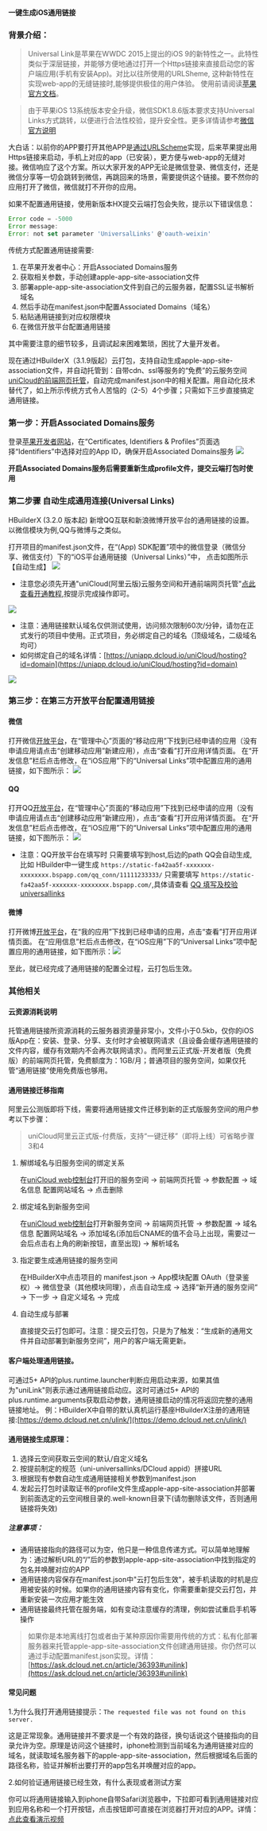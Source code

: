 **一键生成iOS通用链接**

### 背景介绍：

> Universal Link是苹果在WWDC 2015上提出的iOS 9的新特性之一。此特性类似于深层链接，并能够方便地通过打开一个Https链接来直接启动您的客户端应用(手机有安装App)。对比以往所使用的URLSheme, 这种新特性在实现web-app的无缝链接时,能够提供极佳的用户体验。
> 使用前请阅读[苹果官方文档](https://developer.apple.com/library/archive/documentation/General/Conceptual/AppSearch/UniversalLinks.html#//apple_ref/doc/uid/TP40016308-CH12-SW1)。

> 由于苹果iOS 13系统版本安全升级，微信SDK1.8.6版本要求支持Universal Links方式跳转，以便进行合法性校验，提升安全性。更多详情请参考[微信官方说明](https://developers.weixin.qq.com/doc/oplatform/Mobile_App/Access_Guide/iOS.html)

大白话：以前你的APP要打开其他APP是[通过URLScheme](http://www.html5plus.org/doc/zh_cn/runtime.html#plus.runtime.launchApplication)实现，后来苹果提出用Https链接来启动，手机上对应的app（已安装），更方便与web-app的无缝对接。微信响应了这个方案。所以大家开发的APP无论是微信登录、微信支付，还是微信分享等一切会跳转到微信，再跳回来的场景，需要提供这个链接。要不然你的应用打开了微信，微信就打不开你的应用。

如果不配置通用链接，使用新版本HX提交云端打包会失败，提示以下错误信息：

``` javascript
Error code = -5000
Error message: 
Error: not set parameter 'UniversalLinks' @'oauth-weixin'
```

传统方式配置通用链接需要:

1. 在苹果开发者中心：开启Associated Domains服务
2. 获取相关参数，手动创建apple-app-site-association文件
3. 部署apple-app-site-association文件到自己的云服务器，配置SSL证书解析域名
4. 然后手动在manifest.json中配置Associated Domains（域名）
5. 粘贴通用链接到对应权限模块
6. 在微信开放平台配置通用链接

其中需要注意的细节较多，且调试起来困难繁琐，困扰了大量开发者。

现在通过HBuilderX（3.1.9版起）云打包，支持自动生成apple-app-site-association文件，并自动托管到：自带cdn、ssl等服务的“免费”的云服务空间[uniCloud的前端网页托管](https://uniapp.dcloud.io/uniCloud/hosting)，自动完成manifest.json中的相关配置。用自动化技术替代了，如上所示传统方式令人苦恼的（2-5）4个步骤；只需如下三步直接搞定通用链接。


### 第一步：开启Associated Domains服务

登录[苹果开发者网站](https://developer.apple.com/)，在“Certificates, Identifiers & Profiles”页面选择“Identifiers”中选择对应的App ID，确保开启Associated Domains服务
![](https://vkceyugu.cdn.bspapp.com/VKCEYUGU-f184e7c3-1912-41b2-b81f-435d1b37c7b4/2eae9f97-2c4a-4dc8-97e8-e665b0c660e1.png)

**开启Associated Domains服务后需要重新生成profile文件，提交云端打包时使用**

### 第二步骤 自动生成通用连接(Universal Links)
HBuilderX (3.2.0 版本起) 新增QQ互联和新浪微博开放平台的通用链接的设置。以微信模块为例,QQ与微博与之类似。

打开项目的manifest.json文件，在“(App) SDK配置”项中的微信登录（微信分享、微信支付）下的“iOS平台通用链接（Universal Links）”中，
点击如图所示【自动生成】
![](https://vkceyugu.cdn.bspapp.com/VKCEYUGU-f184e7c3-1912-41b2-b81f-435d1b37c7b4/ea2b1e04-a858-4626-b3fa-bd4ddddd0c3b.jpg)

* 注意您必须先开通"uniCloud(阿里云版)云服务空间和开通前端网页托管"[点此查看开通教程](https://ask.dcloud.net.cn/article/38951),按提示完成操作即可。

![](https://vkceyugu.cdn.bspapp.com/VKCEYUGU-f184e7c3-1912-41b2-b81f-435d1b37c7b4/53e0141e-d2d4-496a-b0f2-2359005c0c4e.jpg)

* 注意：通用链接默认域名仅供测试使用，访问频次限制60次/分钟，请勿在正式发行的项目中使用。正式项目，务必绑定自己的域名（顶级域名，二级域名均可）
* 如何绑定自己的域名详情：[https://uniapp.dcloud.io/uniCloud/hosting?id=domain](https://uniapp.dcloud.io/uniCloud/hosting?id=domain)

![](https://vkceyugu.cdn.bspapp.com/VKCEYUGU-f184e7c3-1912-41b2-b81f-435d1b37c7b4/1e081fdd-27b2-4c0b-8985-7d59756ed313.jpg)

### 第三步：在第三方开放平台配置通用链接

#### 微信

打开微信[开放平台](https://open.weixin.qq.com/)，在“管理中心”页面的“移动应用”下找到已经申请的应用（没有申请应用请点击“创建移动应用”新建应用），点击“查看”打开应用详情页面。
在“开发信息”栏后点击修改，在“iOS应用”下的“Universal Links”项中配置应用的通用链接，如下图所示：
![](https://img-cdn-tc.dcloud.net.cn/uploads/article/20191008/e933f7ef8ff078bf05e28a24efee74bd.png)

#### QQ

打开QQ[开放平台](https://connect.qq.com/index.html)，在“管理中心”页面的“移动应用”下找到已经申请的应用（没有申请应用请点击“创建移动应用”新建应用），点击“查看”打开应用详情页面。
在“开发信息”栏后点击修改，在“iOS应用”下的“Universal Links”项中配置应用的通用链接，如下图所示：
![](https://img-cdn-aliyun.dcloud.net.cn/client/ulink/QQ.jpeg)
* 注意：QQ开放平台在填写时 只需要填写到host,后边的path QQ会自动生成,比如 HBuilder中一键生成 ```https://static-fa42aa5f-xxxxxxx-xxxxxxxx.bspapp.com/qq_conn/11111233333/``` 只需要填写 ```https://static-fa42aa5f-xxxxxxx-xxxxxxxx.bspapp.com/```,具体请查看 [QQ 填写及校验universallinks](https://wiki.connect.qq.com/%E5%A1%AB%E5%86%99%E5%8F%8A%E6%A0%A1%E9%AA%8Cuniversallinks)

#### 微博

打开微博[开放平台](https://open.weibo.com/)，在“我的应用”下找到已经申请的应用，点击“查看”打开应用详情页面。
在“应用信息”栏后点击修改，在“iOS应用”下的“Universal Links”项中配置应用的通用链接，如下图所示：![](https://img-cdn-aliyun.dcloud.net.cn/client/ulink/weibo.jpeg)

至此，就已经完成了通用链接的配置全过程，云打包后生效。

### 其他相关

#### 云资源消耗说明

托管通用链接所资源消耗的云服务器资源量非常小，文件小于0.5kb，仅你的iOS版App在：安装、登录、分享、支付时才会被联网请求（且设备会缓存通用链接的文件内容，缓存有效期内不会再次联网请求）。而阿里云正式版-开发者版（免费版）的前端网页托管，免费额度为：1GB/月；普通项目的服务空间，如果仅托管“通用链接”使用免费版也够用。

#### 通用链接迁移指南

阿里云公测版即将下线，需要将通用链接文件迁移到新的正式版服务空间的用户参考以下步骤：

> uniCloud阿里云正式版-付费版，支持“一键迁移”（即将上线）可省略步骤3和4

1. 解绑域名与旧服务空间的绑定关系

	在[uniCloud web控制台](https://unicloud.dcloud.net.cn/)打开旧的服务空间 -> 前端网页托管 -> 参数配置 -> 域名信息 配置网站域名 -> 点击删除

2. 绑定域名到新服务空间  

	在[uniCloud web控制台](https://unicloud.dcloud.net.cn/)打开新服务空间 -> 前端网页托管 -> 参数配置 -> 域名信息 配置网站域名 -> 添加域名(添加后CNAME的值不会马上出现，需要过一会后点击右上角的刷新按钮，直至出现) -> 解析域名

3. 指定要生成通用链接的服务空间  

	在HBuilderX中点击项目的 manifest.json -> App模块配置 OAuth（登录鉴权）-> 微信登录（其他模块同理），点击自动生成 -> 选择“新开通的服务空间“ -> 下一步 -> 自定义域名 -> 完成

4. 自动生成与部署
	
	直接提交云打包即可。注意：提交云打包，只是为了触发：“生成新的通用文件并自动部署到新服务空间”，用户的客户端无需更新。

#### 客户端处理通用链接。

可通过5+ API的plus.runtime.launcher判断应用启动来源，如果其值为"uniLink"则表示通过通用链接启动应。这时可通过5+ API的plus.runtime.arguments获取启动参数，通用链接启动的情况将返回完整的通用链接地址。
例：HBuilderX中自带的默认真机运行基座HBuilderX注册的通用链接:[https://demo.dcloud.net.cn/ulink/](https://demo.dcloud.net.cn/ulink/)

#### 通用链接生成原理：

1. 选择云空间获取云空间的默认/自定义域名
2. 按提前制定的规范（uni-universallinks/DCloud appid）拼接URL
3. 根据现有参数自动生成通用链接相关参数到manifest.json
4. 发起云打包时读取证书的profile文件生成apple-app-site-association并部署到前面选定的云空间根目录的.well-known目录下(请勿删除该文件，否则通用链接将失效)

##### 注意事项：

* 通用链接指向的路径可以为空，他只是一种信息传递方式。可以简单地理解为：通过解析URL的“/”后的参数到apple-app-site-association中找到指定的包名并唤醒对应的APP
* 通用链接内容保存在manifest.json中"云打包后生效"，被手机读取的时机是应用被安装的时候。如果你的通用链接内容有变化，你需要重新提交云打包，并重新安装一次应用才能生效
* 通用链接最终托管在服务端，如有变动注意缓存的清理，例如尝试重启手机等操作

> 如果你是本地离线打包或者由于某种原因你需要用传统的方式：私有化部署服务器来托管apple-app-site-association文件创建通用链接。你仍然可以通过手动配置manifest.json实现。详情：[https://ask.dcloud.net.cn/article/36393#unilink](https://ask.dcloud.net.cn/article/36393#unilink)

#### 常见问题

1.为什么我打开通用链接提示：`The requested file was not found on this server.`

这是正常现象。通用链接并不要求是一个有效的路径，换句话说这个链接指向的目录允许为空。原理是访问这个链接时，iphone检测到当前域名为通用链接对应的域名，就读取域名服务器下的apple-app-site-association，然后根据域名后面的路径名称，验证并解析出要打开的app包名并唤醒对应的app。

2.如何验证通用链接已经生效，有什么表现或者测试方案

你可以将通用链接输入到iphone自带Safari浏览器中，下拉即可看到通用链接对应到应用名称和一个打开按钮，点击按钮即可直接在浏览器打开对应的APP。详情：[点此查看演示视频](https://vkceyugu.cdn.bspapp.com/VKCEYUGU-f184e7c3-1912-41b2-b81f-435d1b37c7b4/4e920b86-0f67-45ac-81f6-6b97f87ff0ae.mp4)
